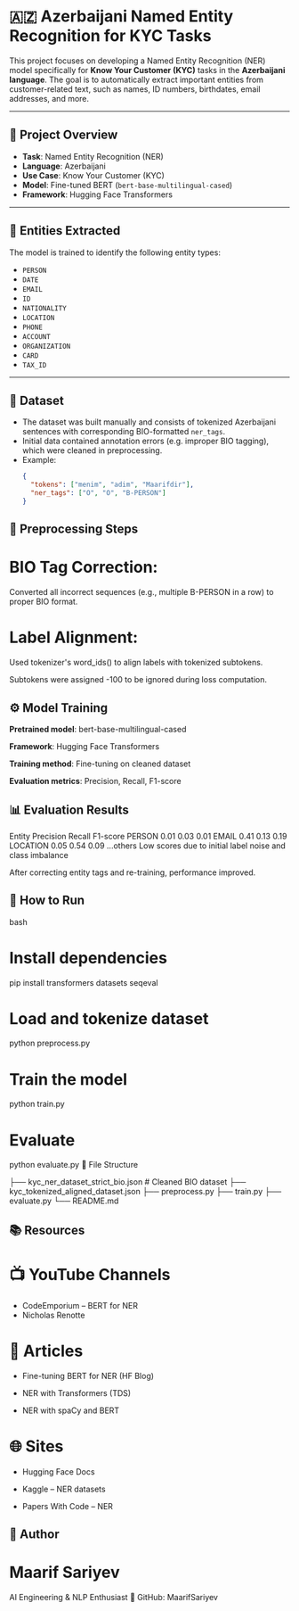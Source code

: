 # 🇦🇿 Azerbaijani Named Entity Recognition for KYC Tasks

This project focuses on developing a Named Entity Recognition (NER) model specifically for **Know Your Customer (KYC)** tasks in the **Azerbaijani language**. The goal is to automatically extract important entities from customer-related text, such as names, ID numbers, birthdates, email addresses, and more.

---

## 📌 Project Overview

- **Task**: Named Entity Recognition (NER)
- **Language**: Azerbaijani
- **Use Case**: Know Your Customer (KYC)
- **Model**: Fine-tuned BERT (`bert-base-multilingual-cased`)
- **Framework**: Hugging Face Transformers

---

## 🧠 Entities Extracted

The model is trained to identify the following entity types:

- `PERSON`
- `DATE`
- `EMAIL`
- `ID`
- `NATIONALITY`
- `LOCATION`
- `PHONE`
- `ACCOUNT`
- `ORGANIZATION`
- `CARD`
- `TAX_ID`

---

## 📂 Dataset

- The dataset was built manually and consists of tokenized Azerbaijani sentences with corresponding BIO-formatted `ner_tags`.
- Initial data contained annotation errors (e.g. improper BIO tagging), which were cleaned in preprocessing.
- Example:
  ```json
  {
    "tokens": ["menim", "adim", "Maarifdir"],
    "ner_tags": ["O", "O", "B-PERSON"]
  }
  
## 🔧 Preprocessing Steps
# BIO Tag Correction:

Converted all incorrect sequences (e.g., multiple B-PERSON in a row) to proper BIO format.

# Label Alignment:

Used tokenizer's word_ids() to align labels with tokenized subtokens.

Subtokens were assigned -100 to be ignored during loss computation.

## ⚙️ Model Training
 **Pretrained model**: bert-base-multilingual-cased

 **Framework**: Hugging Face Transformers

 **Training method**: Fine-tuning on cleaned dataset

 **Evaluation metrics**: Precision, Recall, F1-score

## 📊 Evaluation Results
Entity	Precision	Recall	F1-score
PERSON	0.01	0.03	0.01
EMAIL	0.41	0.13	0.19
LOCATION	0.05	0.54	0.09
...others	Low scores due to initial label noise and class imbalance		

After correcting entity tags and re-training, performance improved.

## 🧪 How to Run
bash
# Install dependencies
pip install transformers datasets seqeval

# Load and tokenize dataset
python preprocess.py

# Train the model
python train.py

# Evaluate
python evaluate.py
📁 File Structure

├── kyc_ner_dataset_strict_bio.json   # Cleaned BIO dataset
├── kyc_tokenized_aligned_dataset.json
├── preprocess.py
├── train.py
├── evaluate.py
└── README.md

## 📚 Resources
# 📺 YouTube Channels

 - CodeEmporium – BERT for NER
 - Nicholas Renotte
 
# 📄 Articles
- Fine-tuning BERT for NER (HF Blog)

- NER with Transformers (TDS)

- NER with spaCy and BERT

# 🌐 Sites
- Hugging Face Docs

- Kaggle – NER datasets

- Papers With Code – NER

## 👤 Author
# Maarif Sariyev
AI Engineering & NLP Enthusiast
🔗 GitHub: MaarifSariyev

